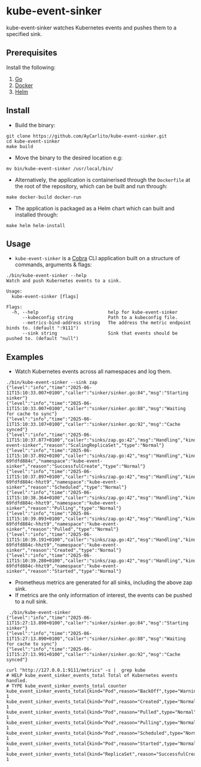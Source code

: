 # kube-event-sinker

kube-event-sinker watches Kubernetes events and pushes them to a specified sink.

## Prerequisites

Install the following:

1. [Go](https://go.dev/dl/)
2. [Docker](https://docs.docker.com/engine/install/)
3. [Helm](https://helm.sh/docs/intro/install/)

## Install

- Build the binary:

```shell
git clone https://github.com/AyCarlito/kube-event-sinker.git
cd kube-event-sinker
make build
```

- Move the binary to the desired location e.g:

```shell
mv bin/kube-event-sinker /usr/local/bin/
```

- Alternatively, the application is containerised through the `Dockerfile` at the root of the repository, which can
be built and run through:

```shell
make docker-build docker-run
```

- The application is packaged as a Helm chart which can built and installed through:

```shell
make helm helm-install
```

## Usage

- `kube-event-sinker` is a [Cobra](https://github.com/spf13/cobra) CLI application built on a structure of commands,
arguments & flags:

```shell
./bin/kube-event-sinker --help
Watch and push Kubernetes events to a sink.

Usage:
  kube-event-sinker [flags]

Flags:
  -h, --help                          help for kube-event-sinker
      --kubeconfig string             Path to a kubeconfig file.
      --metrics-bind-address string   The address the metric endpoint binds to. (default ":9111")
      --sink string                   Sink that events should be pushed to. (default "null")
```

## Examples

- Watch Kubernetes events across all namespaces and log them.

```shell
./bin/kube-event-sinker --sink zap
{"level":"info","time":"2025-06-11T15:10:33.007+0100","caller":"sinker/sinker.go:84","msg":"Starting sinker"}
{"level":"info","time":"2025-06-11T15:10:33.007+0100","caller":"sinker/sinker.go:88","msg":"Waiting for cache to sync"}
{"level":"info","time":"2025-06-11T15:10:33.107+0100","caller":"sinker/sinker.go:92","msg":"Cache synced"}
{"level":"info","time":"2025-06-11T15:10:37.877+0100","caller":"sinks/zap.go:42","msg":"Handling","kind":"Deployment","name":"busybox","namespace":"kube-event-sinker","reason":"ScalingReplicaSet","type":"Normal"}
{"level":"info","time":"2025-06-11T15:10:37.892+0100","caller":"sinks/zap.go:42","msg":"Handling","kind":"ReplicaSet","name":"busybox-69fdfd884c","namespace":"kube-event-sinker","reason":"SuccessfulCreate","type":"Normal"}
{"level":"info","time":"2025-06-11T15:10:37.897+0100","caller":"sinks/zap.go:42","msg":"Handling","kind":"Pod","name":"busybox-69fdfd884c-hhzt9","namespace":"kube-event-sinker","reason":"Scheduled","type":"Normal"}
{"level":"info","time":"2025-06-11T15:10:38.364+0100","caller":"sinks/zap.go:42","msg":"Handling","kind":"Pod","name":"busybox-69fdfd884c-hhzt9","namespace":"kube-event-sinker","reason":"Pulling","type":"Normal"}
{"level":"info","time":"2025-06-11T15:10:39.093+0100","caller":"sinks/zap.go:42","msg":"Handling","kind":"Pod","name":"busybox-69fdfd884c-hhzt9","namespace":"kube-event-sinker","reason":"Pulled","type":"Normal"}
{"level":"info","time":"2025-06-11T15:10:39.191+0100","caller":"sinks/zap.go:42","msg":"Handling","kind":"Pod","name":"busybox-69fdfd884c-hhzt9","namespace":"kube-event-sinker","reason":"Created","type":"Normal"}
{"level":"info","time":"2025-06-11T15:10:39.280+0100","caller":"sinks/zap.go:42","msg":"Handling","kind":"Pod","name":"busybox-69fdfd884c-hhzt9","namespace":"kube-event-sinker","reason":"Started","type":"Normal"}
```

- Prometheus metrics are generated for all sinks, including the above zap sink.
- If metrics are the only information of interest, the events can be pushed to a null sink.

```shell
 ./bin/kube-event-sinker
{"level":"info","time":"2025-06-11T15:27:13.890+0100","caller":"sinker/sinker.go:84","msg":"Starting sinker"}
{"level":"info","time":"2025-06-11T15:27:13.890+0100","caller":"sinker/sinker.go:88","msg":"Waiting for cache to sync"}
{"level":"info","time":"2025-06-11T15:27:13.991+0100","caller":"sinker/sinker.go:92","msg":"Cache synced"}

curl "http://127.0.0.1:9111/metrics" -s |  grep kube
# HELP kube_event_sinker_events_total Total of Kubernetes events handled.
# TYPE kube_event_sinker_events_total counter
kube_event_sinker_events_total{kind="Pod",reason="BackOff",type="Warning"} 1
kube_event_sinker_events_total{kind="Pod",reason="Created",type="Normal"} 1
kube_event_sinker_events_total{kind="Pod",reason="Pulled",type="Normal"} 1
kube_event_sinker_events_total{kind="Pod",reason="Pulling",type="Normal"} 1
kube_event_sinker_events_total{kind="Pod",reason="Scheduled",type="Normal"} 1
kube_event_sinker_events_total{kind="Pod",reason="Started",type="Normal"} 1
kube_event_sinker_events_total{kind="ReplicaSet",reason="SuccessfulCreate",type="Normal"} 1
```
